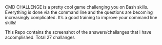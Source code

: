 CMD CHALLENGE is a pretty cool game challenging you on Bash skills. Everything is done via the command line and the questions are becoming increasingly complicated. It’s a good training to improve your command line skills!

This Repo contains the screenshot of the answers/challanges that I have accomplished. Total 27 challanges
